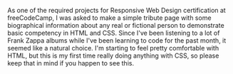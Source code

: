 As one of the required projects for Responsive Web Design certification at freeCodeCamp, I was asked to make a simple tribute page with some biographical information about any real or fictional person to demonstrate basic competency in HTML and CSS. Since I've been listening to a lot of Frank Zappa albums while I've been learning to code for the past month, it seemed like a natural choice. I'm starting to feel pretty comfortable with HTML, but this is my first time really doing anything with CSS, so please keep that in mind if you happen to see this.
